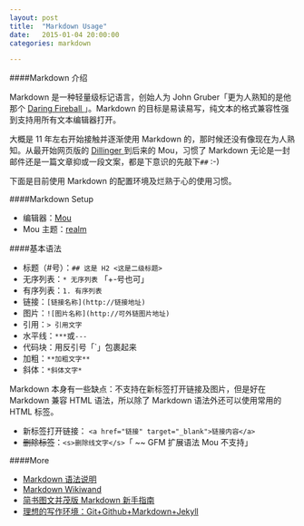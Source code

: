 ```yaml
---
layout: post
title:  "Markdown Usage"
date:   2015-01-04 20:00:00
categories: markdown

---
```


####Markdown 介绍

Markdown 是一种轻量级标记语言，创始人为  John Gruber「更为人熟知的是他那个 <a href="http://25.io/mou/" target="_blank">Daring Fireball </a>」。Markdown 的目标是易读易写，纯文本的格式兼容性强到支持用所有文本编辑器打开。

大概是 11 年左右开始接触并逐渐使用 Markdown 的，那时候还没有像现在为人熟知。从最开始网页版的 <a href="http://dillinger.io/" target="_blank">Dillinger </a> 到后来的 Mou，习惯了 Markdown 无论是一封邮件还是一篇文章抑或一段文案，都是下意识的先敲下`##`  :-)

下面是目前使用 Markdown 的配置环境及烂熟于心的使用习惯。

####Markdown Setup

- 编辑器：<a href="http://25.io/mou/" target="_blank">Mou </a>
- Mou 主题：<a href="https://github.com/zhf/realm-theme" target="_blank">realm</a>

####基本语法

- 标题（#号）：`## 这是 H2 <这是二级标题>`
- 无序列表：`* 无序列表` 「+-号也可」
- 有序列表：`1. 有序列表 `
- 链接：`[链接名称](http://链接地址)`
- 图片：`![图片名称](http://可外链图片地址)`
- 引用：` > 引用文字 `
- 水平线：`***`或`---`
- 代码块：用反引号「`」包裹起来
- 加粗：`**加粗文字**`
- 斜体：`*斜体文字*`

Markdown 本身有一些缺点：不支持在新标签打开链接及图片，但是好在 Markdown 兼容 HTML 语法，所以除了 Markdown 语法外还可以使用常用的 HTML 标签。

- 新标签打开链接： `<a href="链接" target="_blank">链接内容</a>` 
- <s>删除标签</s>：`<s>删除线文字</s>`「 ~~ GFM 扩展语法 Mou 不支持」


####More

- <a href="http://wowubuntu.com/markdown/" target="_blank">Markdown 语法说明</a>
- <a href="http://www.wikiwand.com/zh/Markdown" target="_blank">Markdown Wikiwand</a>
- <a href="http://www.jianshu.com/p/q81RER" target="_blank">简书图文并茂版 Markdown 新手指南</a>
- <a href="http://www.yangzhiping.com/tech/writing-space.html" target="_blank">理想的写作环境：Git+Github+Markdown+Jekyll</a>




